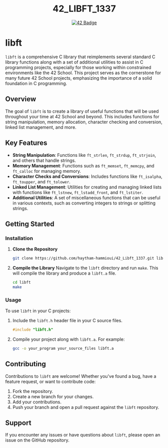 <h1 align="center">42_LIBFT_1337</h1>
<p align="center">
  <a href="https://github.com/haytham-hammioui/42_Libft_1337">
    <img src="https://raw.githubusercontent.com/ayogun/42-project-badges/refs/heads/main/badges/libftm.png?raw=true" alt="42 Badge">
  </a>
</p>

# libft

`libft` is a comprehensive C library that reimplements several standard C library functions along with a set of additional utilities to assist in C programming projects, especially for those working within constrained environments like the 42 School. This project serves as the cornerstone for many future 42 School projects, emphasizing the importance of a solid foundation in C programming.

## Overview

The goal of `libft` is to create a library of useful functions that will be used throughout your time at 42 School and beyond. This includes functions for string manipulation, memory allocation, character checking and conversion, linked list management, and more. 

## Key Features

- **String Manipulation**: Functions like `ft_strlen`, `ft_strdup`, `ft_strjoin`, and others that handle strings.
- **Memory Management**: Functions such as `ft_memset`, `ft_memcpy`, and `ft_calloc` for managing memory.
- **Character Checks and Conversions**: Includes functions like `ft_isalpha`, `ft_toupper`, and `ft_tolower`.
- **Linked List Management**: Utilities for creating and managing linked lists with functions like `ft_lstnew`, `ft_lstadd_front`, and `ft_lstiter`.
- **Additional Utilities**: A set of miscellaneous functions that can be useful in various contexts, such as converting integers to strings or splitting strings.

## Getting Started

### Installation

1. **Clone the Repository**
   ```sh
   git clone https://github.com/haytham-hammioui/42_Libft_1337.git libft
   ```

2. **Compile the Library**
   Navigate to the `libft` directory and run `make`. This will compile the library and produce a `libft.a` file.
   ```sh
   cd libft
   make
   ```

### Usage

To use `libft` in your C projects:

1. Include the `libft.h` header file in your C source files.
   ```c
   #include "libft.h"
   ```

2. Compile your project along with `libft.a`. For example:
   ```sh
   gcc -o your_program your_source_files libft.a
   ```

## Contributing

Contributions to `libft` are welcome! Whether you've found a bug, have a feature request, or want to contribute code:

1. Fork the repository.
2. Create a new branch for your changes.
3. Add your contributions.
4. Push your branch and open a pull request against the `libft` repository.

## Support

If you encounter any issues or have questions about `libft`, please open an issue on the GitHub repository.
